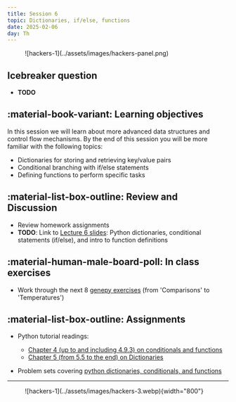 ```yaml
---
title: Session 6
topic: Dictionaries, if/else, functions
date: 2025-02-06
day: Th
---
```



<figure markdown="span">
  ![hackers-1](../assets/images/hackers-panel.png)
</figure>

## Icebreaker question
* **TODO**

## :material-book-variant: Learning objectives
In this session we will learn about more advanced data structures and control
flow mechanisms. By the end of this session you will be more familiar with the
following topics:

- Dictionaries for storing and retrieving key/value pairs
- Conditional branching with if/else statements
- Defining functions to perform specific tasks


## :material-list-box-outline: Review and Discussion
- Review homework assignments
- **TODO**: Link to [Lecture 6 slides](../../lectures/6.0/): Python dictionaries, conditional statements (if/else), and intro to function definitions

## :material-human-male-board-poll: In class exercises
- Work through the next 8 [genepy exercises](https://www.hackinscience.org/exercises/) (from 'Comparisons' to 'Temperatures')

## :material-list-box-outline: Assignments
- Python tutorial readings:
    - [Chapter 4 (up to and including 4.9.3) on conditionals and functions](https://docs.python.org/3.13/tutorial/controlflow.html)
    - [Chapter 5 (from 5.5 to the end) on Dictionaries](https://docs.python.org/3.13/tutorial/datastructures.html#dictionaries)

- Problem sets covering [python dictionaries, conditionals, and functions](../tutorials/6.0-python-part2.md)

---------------------


<figure markdown="span">
  ![hackers-1](../assets/images/hackers-3.webp){width="800"}
</figure>

<!-- Notes
* Show the github 'Preview' tab
-->
